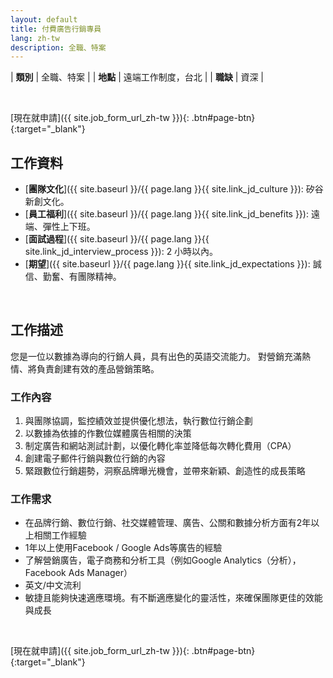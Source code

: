 ```yaml
---
layout: default
title: 付費廣告行銷專員
lang: zh-tw
description: 全職、特案
---
```




| **類別** | 全職、特案 |
| **地點** | 遠端工作制度，台北 |
| **職缺** | 資深 |

<br>

[現在就申請]({{ site.job_form_url_zh-tw }}){: .btn#page-btn}{:target="_blank"}

## 工作資料
- [**團隊文化**]({{ site.baseurl }}/{{ page.lang }}{{ site.link_jd_culture }}): 矽谷新創文化。
- [**員工福利**]({{ site.baseurl }}/{{ page.lang }}{{ site.link_jd_benefits }}): 遠端、彈性上下班。
- [**面試過程**]({{ site.baseurl }}/{{ page.lang }}{{ site.link_jd_interview_process }}): 2 小時以內。
- [**期望**]({{ site.baseurl }}/{{ page.lang }}{{ site.link_jd_expectations }}): 誠信、勤奮、有團隊精神。

<br>

## 工作描述

您是一位以數據為導向的行銷人員，具有出色的英語交流能力。 對營銷充滿熱情、將負責創建有效的產品營銷策略。

### 工作內容

1. 與團隊協調，監控績效並提供優化想法，執行數位行銷企劃
2. 以數據為依據的作數位媒體廣告相關的決策
3. 制定廣告和網站測試計劃，以優化轉化率並降低每次轉化費用（CPA）
4. 創建電子郵件行銷與數位行銷的內容
4. 緊跟數位行銷趨勢，洞察品牌曝光機會，並帶來新穎、創造性的成長策略
### 工作需求
- 在品牌行銷、數位行銷、社交媒體管理、廣告、公關和數據分析方面有2年以上相關工作經驗
- 1年以上使用Facebook / Google Ads等廣告的經驗
- 了解營銷廣告，電子商務和分析工具（例如Google Analytics（分析），Facebook Ads Manager）
- 英文/中文流利
- 敏捷且能夠快速適應環境。有不斷適應變化的靈活性，來確保團隊更佳的效能與成長
<br>

[現在就申請]({{ site.job_form_url_zh-tw }}){: .btn#page-btn}{:target="_blank"}

<br>


